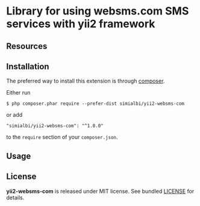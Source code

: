 # Library for using websms.com SMS services with yii2 framework

## Resources

## Installation
The preferred way to install this extension is through [composer](http://getcomposer.org/download/).

Either run

```
$ php composer.phar require --prefer-dist simialbi/yii2-websms-com
```

or add

```
"simialbi/yii2-websms-com": "^1.0.0"
```

to the `require` section of your `composer.json`.

## Usage

## License

**yii2-websms-com** is released under MIT license. See bundled [LICENSE](LICENSE) for details.
